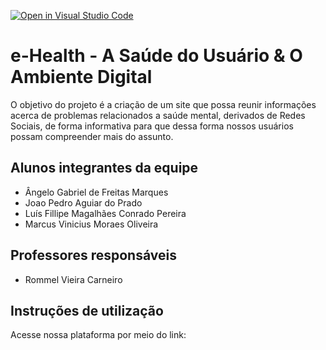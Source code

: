 [![Open in Visual Studio Code](https://classroom.github.com/assets/open-in-vscode-f059dc9a6f8d3a56e377f745f24479a46679e63a5d9fe6f495e02850cd0d8118.svg)](https://classroom.github.com/online_ide?assignment_repo_id=452709&assignment_repo_type=GroupAssignmentRepo)
# e-Health - A Saúde do Usuário & O Ambiente Digital

O objetivo do projeto é a criação de um site que possa reunir informações acerca de problemas relacionados a saúde mental, derivados de Redes Sociais, de forma informativa para que dessa forma nossos usuários possam compreender mais do assunto.



## Alunos integrantes da equipe

* Ângelo Gabriel de Freitas Marques
* Joao Pedro Aguiar do Prado
* Luís Fillipe Magalhães Conrado Pereira
* Marcus Vinicius Moraes Oliveira
## Professores responsáveis

* Rommel Vieira Carneiro

## Instruções de utilização

Acesse nossa plataforma por meio do link:
